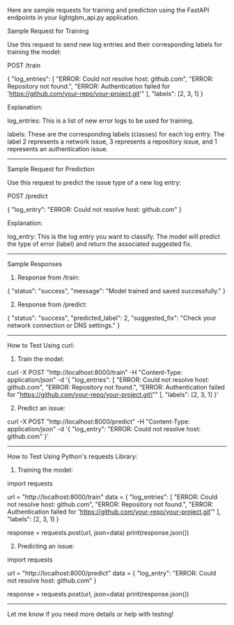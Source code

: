 Here are sample requests for training and prediction using the FastAPI endpoints in your lightgbm_api.py application.

Sample Request for Training

Use this request to send new log entries and their corresponding labels for training the model:

POST /train

{
  "log_entries": [
    "ERROR: Could not resolve host: github.com",
    "ERROR: Repository not found.",
    "ERROR: Authentication failed for 'https://github.com/your-repo/your-project.git'"
  ],
  "labels": [2, 3, 1]
}

Explanation:

log_entries: This is a list of new error logs to be used for training.

labels: These are the corresponding labels (classes) for each log entry. The label 2 represents a network issue, 3 represents a repository issue, and 1 represents an authentication issue.



---

Sample Request for Prediction

Use this request to predict the issue type of a new log entry:

POST /predict

{
  "log_entry": "ERROR: Could not resolve host: github.com"
}

Explanation:

log_entry: This is the log entry you want to classify. The model will predict the type of error (label) and return the associated suggested fix.



---

Sample Responses

1. Response from /train:



{
  "status": "success",
  "message": "Model trained and saved successfully."
}

2. Response from /predict:



{
  "status": "success",
  "predicted_label": 2,
  "suggested_fix": "Check your network connection or DNS settings."
}


---

How to Test Using curl:

1. Train the model:



curl -X POST "http://localhost:8000/train" -H "Content-Type: application/json" -d '{
  "log_entries": [
    "ERROR: Could not resolve host: github.com",
    "ERROR: Repository not found.",
    "ERROR: Authentication failed for \"https://github.com/your-repo/your-project.git\""
  ],
  "labels": [2, 3, 1]
}'

2. Predict an issue:



curl -X POST "http://localhost:8000/predict" -H "Content-Type: application/json" -d '{
  "log_entry": "ERROR: Could not resolve host: github.com"
}'


---

How to Test Using Python's requests Library:

1. Training the model:



import requests

url = "http://localhost:8000/train"
data = {
    "log_entries": [
        "ERROR: Could not resolve host: github.com",
        "ERROR: Repository not found.",
        "ERROR: Authentication failed for 'https://github.com/your-repo/your-project.git'"
    ],
    "labels": [2, 3, 1]
}

response = requests.post(url, json=data)
print(response.json())

2. Predicting an issue:



import requests

url = "http://localhost:8000/predict"
data = {
    "log_entry": "ERROR: Could not resolve host: github.com"
}

response = requests.post(url, json=data)
print(response.json())


---

Let me know if you need more details or help with testing!


